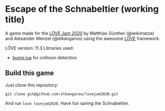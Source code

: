 # Escape of the Schnabeltier (working title)

A game made for the [LÖVE Jam 2020](https://itch.io/jam/love2d-jam-2020) by Matthias Günther (@wikimatze) and Alexander Wenzel (@elkangaroo) using the awesome [LÖVE](https://love2d.org/) framework.

LÖVE version: 11.3
Libraries used:
* [bump.lua](https://github.com/kikito/bump.lua) for collision detection


## Build this game

Just clone this repository:

    git clone git@github.com:elkangaroo/lovejam2020.git

And run `love lovejam2020`. Have fun saving the Schnabeltier.
